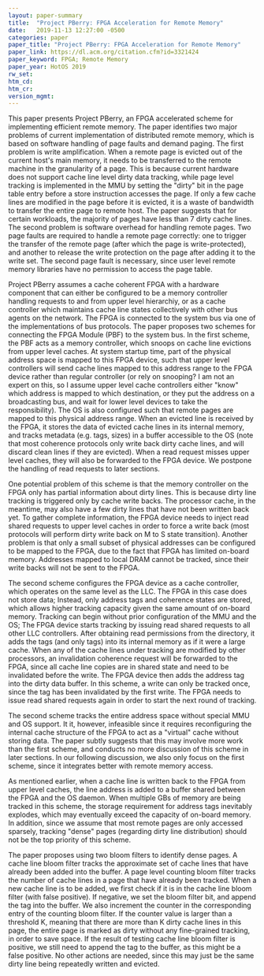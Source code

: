 ```yaml
---
layout: paper-summary
title:  "Project PBerry: FPGA Acceleration for Remote Memory"
date:   2019-11-13 12:27:00 -0500
categories: paper
paper_title: "Project PBerry: FPGA Acceleration for Remote Memory"
paper_link: https://dl.acm.org/citation.cfm?id=3321424
paper_keyword: FPGA; Remote Memory
paper_year: HotOS 2019
rw_set:
htm_cd:
htm_cr:
version_mgmt:
---
```


This paper presents Project PBerry, an FPGA accelerated scheme for implementing efficient remote memory. The paper identifies
two major problems of current implementation of distributed remote memory, which is based on software handling of page faults
and demand paging. The first problem is write amplification. When a remote page is evicted out of the current host's main
memory, it needs to be transferred to the remote machine in the granularity of a page. This is because current hardware 
does not support cache line level dirty data tracking, while page level tracking is implemented in the MMU by setting 
the "dirty" bit in the page table entry before a store instruction accesses the page. If only a few cache lines are modified
in the page before it is evicted, it is a waste of bandwidth to transfer the entire page to remote host. The paper 
suggests that for certain workloads, the majority of pages have less than 7 dirty cache lines. The second problem is 
software overhead for handling remote pages. Two page faults are required to handle a remote page correctly: one to 
trigger the transfer of the remote page (after which the page is write-protected), and another to release the write 
protection on the page after adding it to the write set. The second page fault is necessary, since user level remote memory 
libraries have no permission to access the page table. 

Project PBerry assumes a cache coherent FPGA with a hardware component that can either be configured to be a memory
controller handling requests to and from upper level hierarchiy, or as a cache controller which maintains cache line
states collectively with other bus agents on the network. The FPGA is connected to the system bus via one of the 
implementations of bus protocols. The paper proposes two schemes for connecting the FPGA Module (PBF) to the 
system bus. In the first scheme, the PBF acts as a memory controller, which snoops on cache line evictions from
upper level caches. At system startup time, part of the physical address space is mapped to this FPGA device, such that
upper level controllers will send cache lines mapped to this address range to the FPGA device rather than regular controller
(or rely on snooping? I am not an expert on this, so I assume upper level cache controllers either "know" which address
is mapped to which destination, or they put the address on a broadcasting bus, and wait for lower level devices
to take the responsibility). 
The OS is also configured such that remote pages are mapped to this physical address range. When an evicted line is received 
by the FPGA, it stores the data of evicted cache lines in its internal memory, and tracks metadata (e.g. tags, sizes) in 
a buffer accessible to the OS (note that most coherence protocols only write back dirty cache lines, and will discard
clean lines if they are evicted). When a read request misses upper level caches, they will also be forwarded to the FPGA
device. We postpone the handling of read requests to later sections.

One potential problem of this scheme is that the memory controller on the FPGA only has partial information about dirty
lines. This is because dirty line tracking is triggered only by cache write backs. The processor cache, in the meantime,
may also have a few dirty lines that have not been written back yet. To gather complete information, the FPGA device
needs to inject read shared requests to upper level caches in order to force a write back (most protocols will perform
dirty write back on M to S state transition). Another problem is that only a small subset of physical addresses can be 
configured to be mapped to the FPGA, due to the fact that FPGA has limited on-board memory. Addresses mapped to local 
DRAM cannot be tracked, since their write backs will not be sent to the FPGA.

The second scheme configures the FPGA device as a cache controller, which operates on the same level as the LLC. The 
FPGA in this case does not store data; Instead, only address tags and coherence states are stored, which allows higher 
tracking capacity given the same amount of on-board memory. Tracking can begin without prior configuration of the 
MMU and the OS; The FPGA device starts tracking by issuing read shared requests to all other LLC controllers. After 
obtaining read permissions from the directory, it adds the tags (and only tags) into its internal memory as if it were 
a large cache. When any of the cache lines under tracking are modified by other processors, an invalidation coherence request 
will be forwarded to the FPGA, since all cache line copies are in shared state and need to be invalidated before the 
write. The FPGA device then adds the address tag into the dirty data buffer. In this scheme, a write can only be 
tracked once, since the tag has been invalidated by the first write. The FPGA needs to issue read shared requests again 
in order to start the next round of tracking.

The second scheme tracks the entire address space without special MMU and OS support. It it, however, infeasible since
it requires reconfiguring the internal cache structure of the FPGA to act as a "virtual" cache without storing data. 
The paper subtly suggests that this may involve more work than the first scheme, and conducts no more discussion of this 
scheme in later sections. In our following discussion, we also only focus on the first scheme, since it integrates better
with remote memory access.

As mentioned earlier, when a cache line is written back to the FPGA from upper level caches, the line address is added to
a buffer shared between the FPGA and the OS daemon. When multiple GBs of memory are being tracked in this scheme, the 
storage requirement for address tags inevitably explodes, which may eventually exceed the capacity of on-board memory.
In addition, since we assume that most remote pages are only accessed sparsely, tracking "dense" pages (regarding dirty 
line distribution) should not be the top priority of this scheme.

The paper proposes using two bloom filters to identify dense pages. A cache line bloom filter tracks the approximate set
of cache lines that have already been added into the buffer. A page level counting bloom filter tracks the number of 
cache lines in a page that have already been tracked. When a new cache line is to be added, we first check if it is 
in the cache line bloom filter (with false positive). If negative, we set the bloom filter bit, and append the tag into 
the buffer. We also increment the counter in the corresponding entry of the counting bloom filter. If the counter value 
is larger than a threshold K, meaning that there are more than K dirty cache lines in this page, the entire page is 
marked as dirty without any fine-grained tracking, in order to save space. If the result of testing cache line 
bloom filter is positive, we still need to append the tag to the buffer, as this might be a false positive. No other 
actions are needed, since this may just be the same dirty line being repeatedly written and evicted. 